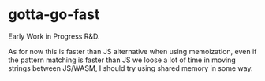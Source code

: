 # gotta-go-fast

Early Work in Progress R&D.

As for now this is faster than JS alternative when using memoization, even if the pattern matching is faster than JS we loose a lot of time in moving strings between JS/WASM, I should try using shared memory in some way.
